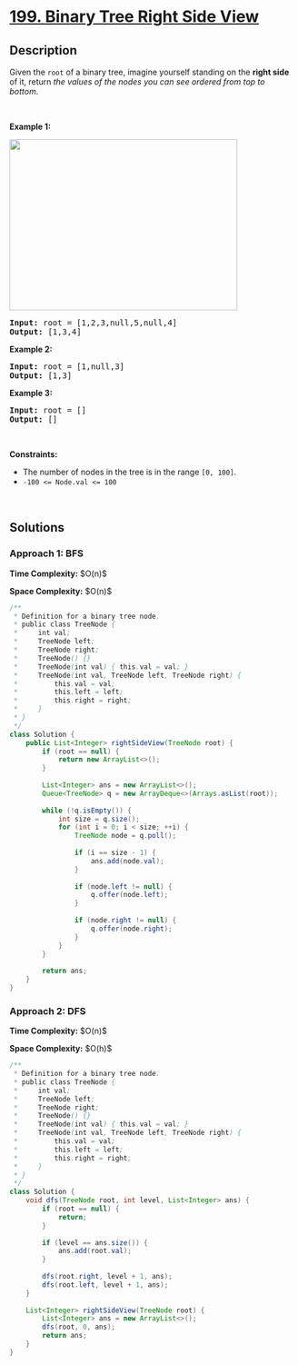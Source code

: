 # [199. Binary Tree Right Side View](https://leetcode.com/problems/binary-tree-right-side-view)

## Description

<p>Given the <code>root</code> of a binary tree, imagine yourself standing on the <strong>right side</strong> of it, return <em>the values of the nodes you can see ordered from top to bottom</em>.</p>
<p>&nbsp;</p>

<p><strong class="example">Example 1:</strong></p>
<img alt="" src="https://fastly.jsdelivr.net/gh/doocs/leetcode@main/solution/0100-0199/0199.Binary%20Tree%20Right%20Side%20View/images/tree.jpg" style="width: 401px; height: 301px;" />
<pre>
<strong>Input:</strong> root = [1,2,3,null,5,null,4]
<strong>Output:</strong> [1,3,4]
</pre>

<p><strong class="example">Example 2:</strong></p>
<pre>
<strong>Input:</strong> root = [1,null,3]
<strong>Output:</strong> [1,3]
</pre>

<p><strong class="example">Example 3:</strong></p>
<pre>
<strong>Input:</strong> root = []
<strong>Output:</strong> []
</pre>
<p>&nbsp;</p>

<p><strong>Constraints:</strong></p>
<ul>
    <li>The number of nodes in the tree is in the range <code>[0, 100]</code>.</li>
    <li><code>-100 &lt;= Node.val &lt;= 100</code></li>
</ul>
<p>&nbsp;</p>

## Solutions

### **Approach 1: BFS**

<p><strong>Time Complexity:</strong> $O(n)$</p>
<p><strong>Space Complexity:</strong> $O(n)$</p>

```java
/**
 * Definition for a binary tree node.
 * public class TreeNode {
 *     int val;
 *     TreeNode left;
 *     TreeNode right;
 *     TreeNode() {}
 *     TreeNode(int val) { this.val = val; }
 *     TreeNode(int val, TreeNode left, TreeNode right) {
 *         this.val = val;
 *         this.left = left;
 *         this.right = right;
 *     }
 * }
 */
class Solution {
    public List<Integer> rightSideView(TreeNode root) {
        if (root == null) {
            return new ArrayList<>();
        }
        
        List<Integer> ans = new ArrayList<>();
        Queue<TreeNode> q = new ArrayDeque<>(Arrays.asList(root));
        
        while (!q.isEmpty()) {
            int size = q.size();
            for (int i = 0; i < size; ++i) {
                TreeNode node = q.poll();
                
                if (i == size - 1) {
                    ans.add(node.val);
                }
                
                if (node.left != null) {
                    q.offer(node.left);
                }
                
                if (node.right != null) {
                    q.offer(node.right);
                }
            }
        }
        
        return ans;
    }
}
```

### **Approach 2: DFS**

<p><strong>Time Complexity:</strong> $O(n)$</p>
<p><strong>Space Complexity:</strong> $O(h)$</p>

```java
/**
 * Definition for a binary tree node.
 * public class TreeNode {
 *     int val;
 *     TreeNode left;
 *     TreeNode right;
 *     TreeNode() {}
 *     TreeNode(int val) { this.val = val; }
 *     TreeNode(int val, TreeNode left, TreeNode right) {
 *         this.val = val;
 *         this.left = left;
 *         this.right = right;
 *     }
 * }
 */
class Solution {
    void dfs(TreeNode root, int level, List<Integer> ans) {
        if (root == null) {
            return;
        }
        
        if (level == ans.size()) {
            ans.add(root.val);
        }
        
        dfs(root.right, level + 1, ans);
        dfs(root.left, level + 1, ans);
    }
    
    List<Integer> rightSideView(TreeNode root) {
        List<Integer> ans = new ArrayList<>();
        dfs(root, 0, ans);
        return ans;
    }
}
```

<!-- tabs:end -->